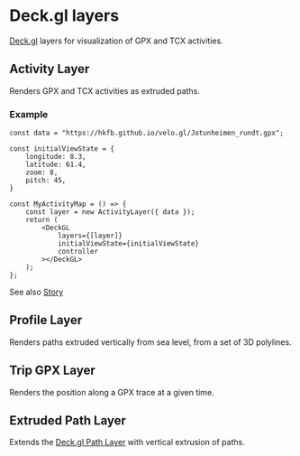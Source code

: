 # Deck.gl layers

[Deck.gl](https://deck.gl/) layers for visualization of GPX and TCX activities.

## Activity Layer
Renders GPX and TCX activities as extruded paths.

### Example
```TSX
const data = "https://hkfb.github.io/velo.gl/Jotunheimen_rundt.gpx";

const initialViewState = {
    longitude: 8.3,
    latitude: 61.4,
    zoom: 8,
    pitch: 45,
}

const MyActivityMap = () => {
    const layer = new ActivityLayer({ data });
    return (
        <DeckGL
            layers={[layer]}
            initialViewState={initialViewState}
            controller
        ></DeckGL>
    );
};
```

See also [Story](https://hkfb.github.io/velo.gl/?path=/docs/layers-activity-layer--docs)

## Profile Layer
Renders paths extruded vertically from sea level, from a set of 3D polylines.

## Trip GPX Layer
Renders the position along a GPX trace at a given time.

## Extruded Path Layer
Extends the [Deck.gl Path Layer](https://deck.gl/docs/api-reference/layers/path-layer) with vertical extrusion of paths.
